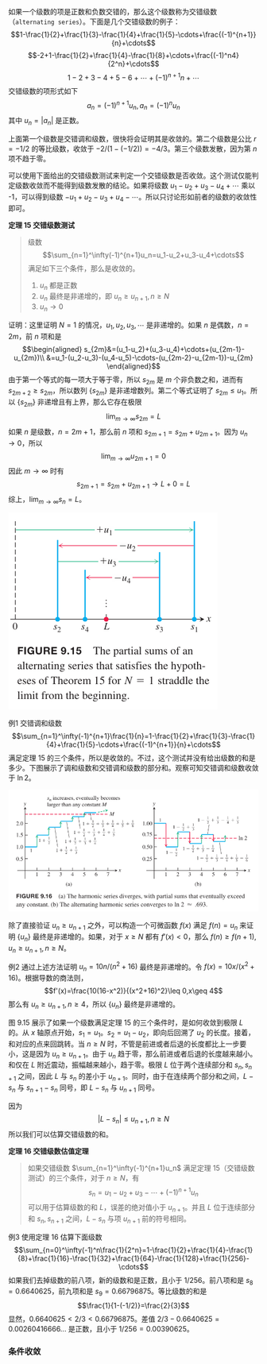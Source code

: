 如果一个级数的项是正数和负数交错的，那么这个级数称为交错级数（`alternating series`）。下面是几个交错级数的例子：
$$1-\frac{1}{2}+\frac{1}{3}-\frac{1}{4}+\frac{1}{5}-\cdots+\frac{(-1)^{n+1}}{n}+\cdots$$
$$-2+1-\frac{1}{2}+\frac{1}{4}-\frac{1}{8}+\cdots+\frac{(-1)^n4}{2^n}+\cdots$$
$$1-2+3-4+5-6+\cdots+(-1)^{n+1}n+\cdots$$
交错级数的项形式如下
$$a_n=(-1)^{n+1}u_n,a_n=(-1)^n u_n$$
其中 $u_n=|a_n|$ 是正数。

上面第一个级数是交错调和级数，很快将会证明其是收敛的。第二个级数是公比 $r=-1/2$ 的等比级数，收敛于 $-2/(1-(-1/2))=-4/3$。第三个级数发散，因为第 $n$ 项不趋于零。

可以使用下面给出的交错级数测试来判定一个交错级数是否收敛。这个测试仅能判定级数收敛而不能得到级数发散的结论。如果将级数 $u_1-u_2+u_3-u_4+\cdots$ 乘以 -1，可以得到级数 $-u_1+u_2-u_3+u_4-\cdots$。所以只讨论形如前者的级数的收敛性即可。

**定理 15 交错级数测试**
> 级数
> $$\sum_{n=1}^\infty(-1)^{n+1}u_n=u_1-u_2+u_3-u_4+\cdots$$
> 满足如下三个条件，那么是收敛的。
> 1. $u_n$ 都是正数
> 2. $u_n$ 最终是非递增的，即 $u_n\geq u_{n+1},n\geq N$
> 3. $u_n\to 0$

证明：这里证明 $N=1$ 的情况，$u_1,u_2,u_3,\cdots$ 是非递增的。如果 $n$ 是偶数，$n=2m$，前 $n$ 项和是
$$\begin{aligned}
s_{2m}&=(u_1-u_2)+(u_3-u_4)+\cdots+(u_{2m-1}-u_{2m})\\
&=u_1-(u_2-u_3)-(u_4-u_5)-\cdots-(u_{2m-2}-u_{2m-1})-u_{2m}
\end{aligned}$$
由于第一个等式的每一项大于等于零，所以 $s_{2m}$ 是 $m$ 个非负数之和，进而有 $s_{2m+2}\geq s_{2m}$，所以数列 $\{s_{2m}\}$ 是非递增数列。第二个等式证明了 $s_{2m}\leq u_1$。所以 $\{s_{2m}\}$ 非递增且有上界，那么它存在极限
$$\lim_{m\to\infty}s_{2m}=L$$
如果 $n$ 是级数，$n=2m+1$，那么前 $n$ 项和 $s_{2m+1}=s_{2m}+u_{2m+1}$。因为 $u_n\to 0$，所以
$$\lim_{m\to\infty}u_{2m+1}=0$$
因此 $m\to\infty$ 时有
$$s_{2m+1}=s_{2m}+u_{2m+1}\to L+0=L$$
综上，$\lim_{m\to\infty}s_{n}=L$。

![](060.010.png)

例1 交错调和级数
$$\sum_{n=1}^\infty(-1)^{n+1}\frac{1}{n}=1-\frac{1}{2}+\frac{1}{3}-\frac{1}{4}+\frac{1}{5}-\cdots+\frac{(-1)^{n+1}}{n}+\cdots$$
满足定理 15 的三个条件，所以是收敛的。不过，这个测试并没有给出级数的和是多少。下图展示了调和级数和交错调和级数的部分和。观察可知交错调和级数收敛于 $\ln 2$。

![](060.020.png)

除了直接验证 $u_n\geq u_{n+1}$ 之外，可以构造一个可微函数 $f(x)$ 满足 $f(n)=u_n$ 来证明 $\{u_n\}$ 最终是非递增的。如果，对于 $x\geq N$ 都有 $f'(x)<0$，那么 $f(n)\geq f(n+1),u_n\geq u_{n+1},n\geq N$。

例2 通过上述方法证明 $u_n=10n/(n^2+16)$ 最终是非递增的。令 $f(x)=10x/(x^2+16)$。根据导数的商法则，
$$f'(x)=\frac{10(16-x^2)}{(x^2+16)^2}\leq 0,x\geq 4$$
那么有 $u_n\geq u_{n+1},n\geq 4$，所以 $\{u_n\}$ 最终是非递增的。

图 9.15 展示了如果一个级数满足定理 15 的三个条件时，是如何收敛到极限 $L$ 的。从 $x$ 轴原点开始，$s_1=u_1$。$s_2=u_1-u_2$，即向后回溯了 $u_2$ 的长度。接着，和对应的点来回跳转。当 $n\geq N$ 时，不管是前进或者后退的长度都比上一步要小，这是因为 $u_n\geq u_{n+1}$。由于 $u_n$ 趋于零，那么前进或者后退的长度越来越小。和仅在 $L$ 附近震动，振幅越来越小，趋于零。极限 $L$ 位于两个连续部分和 $s_n,s_{n+1}$ 之间，因此 $L$ 与 $s_n$ 的差小于 $u_{n+1}$。同时，由于在连续两个部分和之间，$L-s_n$ 与 $s_{n+1}-s_n$ 同号，即 $L-s_n$ 与 $u_{n+1}$ 同号。

因为
$$|L-s_n|\leq u_{n+1},n\geq N$$
所以我们可以估算交错级数的和。

**定理 16 交错级数估值定理**
> 如果交错级数 $\sum_{n=1}^\infty(-1)^{n+1}u_n$ 满足定理 15（交错级数测试）的三个条件，对于 $n\geq N$，有
> $$s_n=u_1-u_2+u_3-\cdots+(-1)^{n+1}u_n$$
> 可以用于估算级数的和 $L$，误差的绝对值小于 $u_{n+1}$。并且 $L$ 位于连续部分和 $s_n,s_{n+1}$ 之间，$L-s_n$ 与项 $u_{n+1}$ 前的符号相同。

例3 使用定理 16 估算下面级数
$$\sum_{n=0}^\infty(-1)^n\frac{1}{2^n}=1-\frac{1}{2}+\frac{1}{4}-\frac{1}{8}+\frac{1}{16}-\frac{1}{32}+\frac{1}{64}-\frac{1}{128}+\frac{1}{256}-\cdots$$
如果我们去掉级数的前八项，新的级数和是正数，且小于 $1/256$。前八项和是 $s_8=0.6640625$，前九项和是 $s_9=0.66796875$。等比级数的和是
$$\frac{1}{1-(-1/2)}=\frac{2}{3}$$
显然，$0.6640625<2/3<0.66796875$。差值 $2/3-0.6640625=0.00260416666...$ 是正数，且小于 $1/256=0.00390625$。

### 条件收敛
